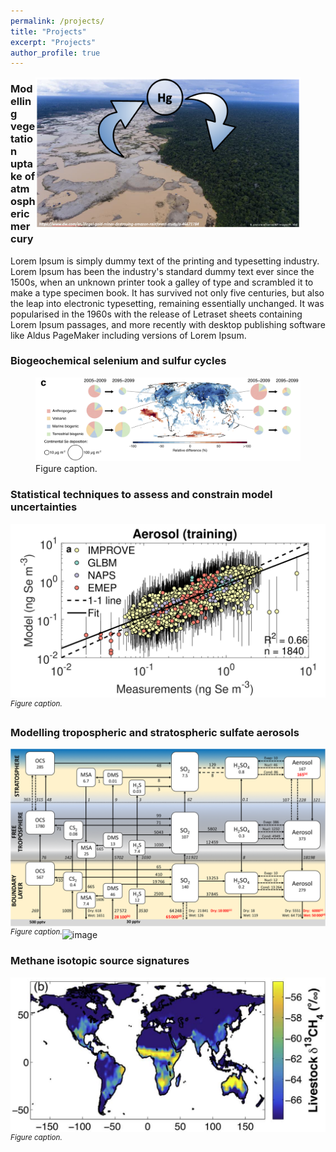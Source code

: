 ```yaml
---
permalink: /projects/
title: "Projects"
excerpt: "Projects"
author_profile: true
---
```

<figure>
    <img src="/images/mercury_vegetation.png"
         alt="alt"
         width="500"
         align="right">
</figure>

### Modelling vegetation uptake of atmospheric mercury
Lorem Ipsum is simply dummy text of the printing and typesetting industry. Lorem Ipsum has been the industry's standard dummy text ever since the 1500s, when an unknown printer took a galley of type and scrambled it to make a type specimen book. It has survived not only five centuries, but also the leap into electronic typesetting, remaining essentially unchanged. It was popularised in the 1960s with the release of Letraset sheets containing Lorem Ipsum passages, and more recently with desktop publishing software like Aldus PageMaker including versions of Lorem Ipsum.



### Biogeochemical selenium and sulfur cycles
<figure>
    <img src="/images/img_Se_dep.png"
         alt="alt"
         width="1000">
    <figcaption>Figure caption.</figcaption>
</figure>


### Statistical techniques to assess and constrain model uncertainties
![Alt-text](/images/Aerosol_Se_validation.png)
*<sup>Figure caption.</sup>*

### Modelling tropospheric and stratospheric sulfate aerosols
![Alt-text](/images/sulfur_cycle.png)
*<sup>Figure caption.</sup>*![image](https://user-images.githubusercontent.com/82537515/156191348-5946ffb2-e454-462e-9fcd-2ec5f5a2c4f3.png)


### Methane isotopic source signatures
![Alt-text](/images/methane_signature.png)
*<sup>Figure caption.</sup>*
